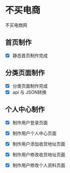 # 不买电商
不买电商网
## 首页制作
- [x] 静态首页制作完成
## 分类页面制作
- [x] 分类页面制作完成
- [x] api 与 JSON转换
## 个人中心制作
- [x] 制作用户登录页面
- [x] 制作用户个人中心页面
- [x] 制作用户添加收货地址页面
- [x] 制作用户修改收货地址页面
- [x] 制作用户修改个人资料页面

